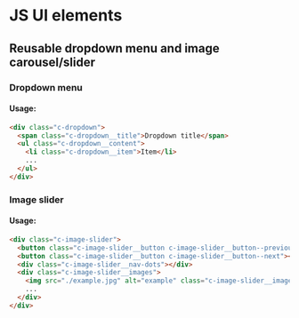 # JS UI elements

## Reusable dropdown menu and image carousel/slider

### Dropdown menu

#### Usage:

```html
<div class="c-dropdown">
  <span class="c-dropdown__title">Dropdown title</span>
  <ul class="c-dropdown__content">
    <li class="c-dropdown__item">Item</li>
    ...
  </ul>
</div>
```

### Image slider

#### Usage:

```html
<div class="c-image-slider">
  <button class="c-image-slider__button c-image-slider__button--previous"></button>
  <button class="c-image-slider__button c-image-slider__button--next"></button>
  <div class="c-image-slider__nav-dots"></div>
  <div class="c-image-slider__images">
    <img src="./example.jpg" alt="example" class="c-image-slider__image" />
    ...
  </div>
</div>
```
